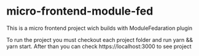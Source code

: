 # micro-frontend-module-fed
This is a micro frontend project wich builds with ModuleFedaration plugin

To run the project you must checkout each project folder and run yarn && yarn start. After than you can check https://localhost:3000 to see project
